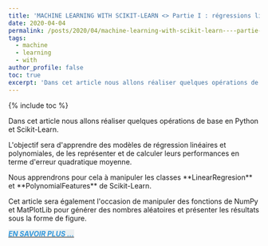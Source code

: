 ```yaml
---
title: 'MACHINE LEARNING WITH SCIKIT-LEARN <> Partie I : régressions linéaires et polynomiales'
date: 2020-04-04
permalink: /posts/2020/04/machine-learning-with-scikit-learn----partie-i---régressions-linéaires-et-polynomiales
tags:
  - machine
  - learning
  - with
author_profile: false
toc: true
excerpt: 'Dans cet article nous allons réaliser quelques opérations de base en Python et Scikit-Learn. L'objectif sera d'apprendre des modèles de régression linéaires et polynomiales, de les représenter et de calculer leurs performances en terme d'erreur quadratique moyenne.'
---
```


{% include toc %}

<p>Dans cet article nous allons r&eacute;aliser quelques op&eacute;rations de base en Python et Scikit-Learn.<br />

L&#39;objectif sera d&#39;apprendre des mod&egrave;les de r&eacute;gression lin&eacute;aires et polynomiales, de les repr&eacute;senter et de calculer leurs performances en terme d&#39;erreur quadratique moyenne.</p>



<p>Nous apprendrons pour cela &agrave; manipuler les classes **LinearRegresion** et **PolynomialFeatures** de Scikit-Learn.</p>



<p>Cet article sera &eacute;galement l&#39;occasion de manipuler des fonctions de NumPy et MatPlotLib pour g&eacute;n&eacute;rer des nombres al&eacute;atoires et pr&eacute;senter les r&eacute;sultats sous la forme de figure.</p>



<p><em><strong><a href="https://github.com/armelsoubeiga/Blog-Examples/blob/master/ML_Witth_Scikit-Learn/Partie_I_r%C3%A9gressions_lin%C3%A9aires_et_polynomiales.ipynb"><span style="color:#3498db"><span style="background-color:#ecf0f1">EN SAVOIR PLUS ...</span></span></a></strong></em></p>
